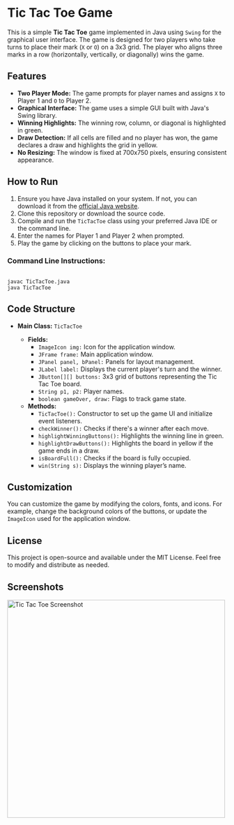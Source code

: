 <h1>Tic Tac Toe Game</h1>

<p>
  This is a simple <strong>Tic Tac Toe</strong> game implemented in Java using <code>Swing</code> for the graphical user interface. The game is designed for two players who take turns to place their mark (<code>X</code> or <code>O</code>) on a 3x3 grid. The player who aligns three marks in a row (horizontally, vertically, or diagonally) wins the game.
</p>

<h2>Features</h2>
<ul>
  <li><strong>Two Player Mode:</strong> The game prompts for player names and assigns <code>X</code> to Player 1 and <code>O</code> to Player 2.</li>
  <li><strong>Graphical Interface:</strong> The game uses a simple GUI built with Java's Swing library.</li>
  <li><strong>Winning Highlights:</strong> The winning row, column, or diagonal is highlighted in green.</li>
  <li><strong>Draw Detection:</strong> If all cells are filled and no player has won, the game declares a draw and highlights the grid in yellow.</li>
  <li><strong>No Resizing:</strong> The window is fixed at 700x750 pixels, ensuring consistent appearance.</li>
</ul>

<h2>How to Run</h2>
<ol>
  <li>Ensure you have Java installed on your system. If not, you can download it from the <a href="https://www.oracle.com/java/technologies/javase-downloads.html" target="_blank">official Java website</a>.</li>
  <li>Clone this repository or download the source code.</li>
  <li>Compile and run the <code>TicTacToe</code> class using your preferred Java IDE or the command line.</li>
  <li>Enter the names for Player 1 and Player 2 when prompted.</li>
  <li>Play the game by clicking on the buttons to place your mark.</li>
</ol>

<h3>Command Line Instructions:</h3>
<pre><code>
javac TicTacToe.java
java TicTacToe
</code></pre>

<h2>Code Structure</h2>

<ul>
  <li><strong>Main Class:</strong> <code>TicTacToe</code></li>
  <ul>
    <li><strong>Fields:</strong>
      <ul>
        <li><code>ImageIcon img:</code> Icon for the application window.</li>
        <li><code>JFrame frame:</code> Main application window.</li>
        <li><code>JPanel panel, bPanel:</code> Panels for layout management.</li>
        <li><code>JLabel label:</code> Displays the current player's turn and the winner.</li>
        <li><code>JButton[][] buttons:</code> 3x3 grid of buttons representing the Tic Tac Toe board.</li>
        <li><code>String p1, p2:</code> Player names.</li>
        <li><code>boolean gameOver, draw:</code> Flags to track game state.</li>
      </ul>
    </li>
    <li><strong>Methods:</strong>
      <ul>
        <li><code>TicTacToe():</code> Constructor to set up the game UI and initialize event listeners.</li>
        <li><code>checkWinner():</code> Checks if there's a winner after each move.</li>
        <li><code>highlightWinningButtons():</code> Highlights the winning line in green.</li>
        <li><code>highlightDrawButtons():</code> Highlights the board in yellow if the game ends in a draw.</li>
        <li><code>isBoardFull():</code> Checks if the board is fully occupied.</li>
        <li><code>win(String s):</code> Displays the winning player’s name.</li>
      </ul>
    </li>
  </ul>
</ul>

<h2>Customization</h2>
<p>
  You can customize the game by modifying the colors, fonts, and icons. For example, change the background colors of the buttons, or update the <code>ImageIcon</code> used for the application window.
</p>

<h2>License</h2>
<p>This project is open-source and available under the MIT License. Feel free to modify and distribute as needed.</p>

<h2>Screenshots</h2>
<p>
  <img src="https://github.com/thowfique041/Tic-Tac-Toe-Game/blob/main/ScreenShot.gif" alt="Tic Tac Toe Screenshot" width="500">
</p>
